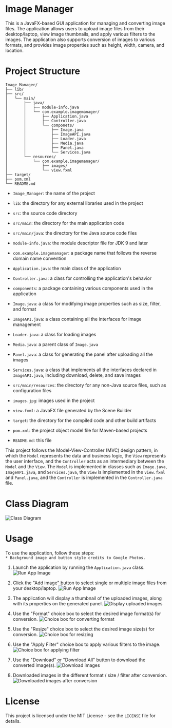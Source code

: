 # Image Manager

This is a JavaFX-based GUI application for managing and converting image files. The application allows users to upload image files from their desktop/laptop, view image thumbnails, and apply various filters to the images. The application also supports conversion of images to various formats, and provides image properties such as height, width, camera, and location.

# Project Structure

```
Image_Manager/
├── lib/
├── src/
│   └── main/
│       ├── java/
│       │   ├── module-info.java
│       │   └── com.example.imagemanager/
│       │       ├── Application.java
│       │       ├── Controller.java
│       │       └── componets/
│       │           ├── Image.java
│       │           ├── ImageAPI.java
│       │           ├── Loader.java
│       │           ├── Media.java
│       │           ├── Panel.java
│       │           └── Services.java
│       └── resources/
│           └── com.example.imagemanager/
│               ├── images/
│               └── view.fxml
├── target/
├── pom.xml
└── README.md
```

- `Image_Manager`: the name of the project

- `lib`: the directory for any external libraries used in the project

- `src`: the source code directory

- `src/main`: the directory for the main application code

- `src/main/java`: the directory for the Java source code files

- `module-info.java`: the module descriptor file for JDK 9 and later

- `com.example.imagemanager`: a package name that follows the reverse domain name convention

- `Application.java`: the main class of the application

- `Controller.java`: a class for controlling the application's behavior

- `components`: a package containing various components used in the application

- `Image.java`: a class for modifying image properties such as size, filter, and format

- `ImageAPI.java`: a class containing all the interfaces for image management

- `Loader.java`: a class for loading images

- `Media.java`: a parent class of `Image.java`

- `Panel.java`: a class for generating the panel after uploading all the images

- `Services.java`: a class that implements all the interfaces declared in `ImageAPI.java`, including download, delete, and save images

- `src/main/resources`: the directory for any non-Java source files, such as configuration files

- `images.jpg`: images used in the project

- `view.fxml`: a JavaFX file generated by the Scene Builder

- `target`: the directory for the compiled code and other build artifacts

- `pom.xml`: the project object model file for Maven-based projects

- `README.md`: this file

This project follows the Model-View-Controller (MVC) design pattern, in which the `Model` represents the data and business logic, the `View` represents the user interface, and the `Controller` acts as an intermediary between the `Model` and the `View`. The `Model` is implemented in classes such as `Image.java`, `ImageAPI.java`, and `Services.java`, the `View` is implemented in the `view.fxml` and `Panel.java`, and the `Controller` is implemented in the `Controller.java` file.

# Class Diagram
![Class Diagram](src/main/resources/com/example/imagemanager/images/UML.png "Class Diagram")
<br>

# Usage

To use the application, follow these steps:<br>
`* Background image and button style credits to Google Photos.`

1. Launch the application by running the `Application.java` class.
   ![Run App Image](src/main/resources/com/example/imagemanager/images/01.png "Application UI")
   <br>

2. Click the "Add image" button to select single or multiple image files from your desktop/laptop.
   ![Run App Image](src/main/resources/com/example/imagemanager/images/02.png "Application UI")
   <br>

3. The application will display a thumbnail of the uploaded images, along with its properties on the generated panel.
   ![Display uploaded images](src/main/resources/com/example/imagemanager/images/03.png "Display uploaded images")
   <br>

4. Use the "Format" choice box to select the desired image format(s) for conversion.
   ![Choice box for converting format](src/main/resources/com/example/imagemanager/images/04.png "Choice box for converting format")
   <br>

5. Use the "Resize" choice box to select the desired image size(s) for conversion.
   ![Choice box for resizing](src/main/resources/com/example/imagemanager/images/05.png "Choice box for resizing")
   <br>

6. Use the "Apply Filter" choice box to apply various filters to the image.
   ![Choice box for applying filter](src/main/resources/com/example/imagemanager/images/06.png "Choice box for applying filter")
   <br>

7. Use the "Download" or "Download All" button to download the converted image(s).
   ![Download images](src/main/resources/com/example/imagemanager/images/07.png "Download images")
   <br>

8. Downloaded images in the different format / size / filter after conversion.
   ![Downloaded images after conversion](src/main/resources/com/example/imagemanager/images/08.png "Downloaded images after conversion")
   <br>

# License

This project is licensed under the MIT License - see the `LICENSE` file for details.
